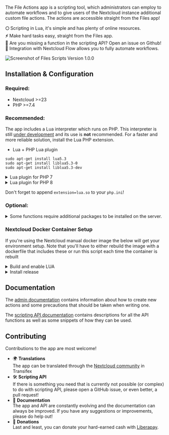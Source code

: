 The File Actions app is a scripting tool, which administrators can employ to automate workflows and to give users of the Nextcloud instance additional custom file actions. The actions are accessible straight from the Files app!

**🌕** Scripting in Lua, it's simple and has plenty of online resources.  
**⚡** Make hard tasks easy, straight from the Files app.   
**🙋** Are you missing a function in the scripting API? Open an issue on Github!  
**🤖** Integration with Nextcloud Flow allows you to fully automate workflows.

![Screenshot of Files Scripts Version 1.0.0](https://raw.githubusercontent.com/Raudius/files_scripts/master/screenshots/1.png)


## Installation & Configuration

### Required:
  * Nextcloud >=23
  * PHP >=7.4

### Recommended:
The app includes a Lua interpreter which runs on PHP. This interpreter is still [under development](https://github.com/Raudius/Luar) and its use is **not** recommended. For a faster and more reliable solution, install the Lua PHP extension.

* Lua + PHP Lua plugin
```shell
sudo apt-get install lua5.3
sudo apt-get install liblua5.3-0
sudo apt-get install liblua5.3-dev
```

<details>
<summary>Lua plugin for PHP 7</summary>

```shell
sudo apt-get install php-pear
sudo apt-get install php7-dev

sudo cp /usr/include/lua5.3/lua.h /usr/include
sudo ln -s /usr/include/lua5.3/ /usr/include/lua
sudo cp /usr/lib/x86_64-linux-gnu/liblua5.3.a /usr/lib/liblua.a
sudo cp /usr/lib/x86_64-linux-gnu/liblua5.3.so /usr/lib/liblua.so

sudo pecl install lua-2.0.7
```

</details>

<details>
<summary>Lua plugin for PHP 8</summary>
Since the Lua plugin is not yet officially supported for PHP8, we need to build it.

```shell
sudo apt-get install php-pear
sudo apt-get install php-dev

cd ~
git clone https://github.com/badoo/php-lua.git
cd php-lua
phpize && ./configure --with-lua-version=5.3
make

# The destination path may change depending on your PHP version
# You can find your extension directory by using:
# php -i | grep extension_dir
sudo cp ./.libs/lua.so /usr/lib/php/20200930/
```

</details>


Don't forget to append `extension=lua.so` to your `php.ini`!

### Optional:

<details>
<summary>Some functions require additional packages to be installed on the server.</summary>

* QPDF >=9.1.1 (needed for [PDF functions](docs/Functions.md#Pdf))
```shell
sudo apt-get install qpdf
```

* FFmpeg (needed for [FFmpeg](docs/Functions.md#ffmpeg) and [FFprobe](docs/Functions.md#ffprobe))
```shell
sudo apt install ffmpeg
```

</details>

### Nextcloud Docker Container Setup

If you're using the Nextcloud manual docker image the below will get your environment setup. 
Note that you'll have to either rebuild the image with a dockerfile that includes these or run this script each time the container is rebuilt

<details>
<summary>Build and enable LUA</summary>
Similar to installing Lua for PHP8. Installs the packages needed, copies the lua.so file, 
and then writes out the ini needed which enables the extension for PHP. 
You will need to verify the destination path as noted in the commented lines in the event PHP is updated in the container and update yourcp and echo lines

```shell
apt update
apt install -y lua5.3 liblua5.3-0 liblua5.3-dev ffmpeg git

cd ~
git clone https://github.com/badoo/php-lua.git
cd php-lua
phpize && ./configure --with-lua-version=5.3
make

# The destination path may change depending on your PHP version
# You can find your extension directory by using:
# php -i | grep extension_dir
cp ./.libs/lua.so /usr/local/lib/php/extensions/no-debug-non-zts-20220829

echo extension=lua.so > /usr/local/etc/php/conf.d/docker-php-ext-lua.ini
```
</details>
<details>
<summary>Install release</summary>

Depending on your volume mounts is where you'll place the compressed archive
For example, if you have the following mounts in your docker-compose 
```shell
    volumes:
      - /mnt/containers/nextcloud/html:/var/www/html
      - /mnt/containers/nextcloud/apps:/var/www/html/custom_apps
```
You would extract the files_scripts archive into /mnt/containers/nextcloud/apps on your host machine
</details>

## Documentation

The [admin documentation](docs/Admin.md) contains information about how to create new actions and some precautions that should be taken when writing one.

The [scripting API documentation](https://github.com/Raudius/files_scripts/blob/master/docs/Functions.md) contains descriptions for all the API functions as well as some snippets of how they can be used.

## Contributing

Contributions to the app are most welcome!
  * 🌍 **Translations**  
The app can be translated through the [Nextcloud community](https://www.transifex.com/nextcloud/nextcloud/content/) in Transifex
  * 🛠 **Scripting API**  
If there is something you need that is currently not possible (or complex) to do with scripting API, please open a GitHub issue, or even better, a pull request! 
  * 📃 **Documentation**  
The app and API are constantly evolving and the documentation can always be improved. If you have any suggestions or improvements, please do help out!
  * 💸 **Donations**  
Last and least, you can donate your hard-earned cash with [Liberapay](https://liberapay.com/Raudius/donate).
